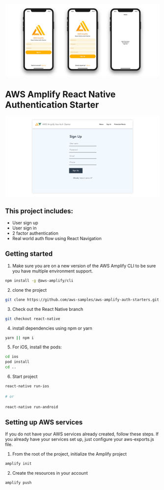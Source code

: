 ![](hero.jpg)

# AWS Amplify React Native Authentication Starter

![](hero.png)

## This project includes:    
- User sign up
- User sign in
- 2 factor authentication
- Real world auth flow using React Navigation

## Getting started  

1. Make sure you are on a new version of the AWS Amplify CLI to be sure you have multiple environment support.

```sh
npm install -g @aws-amplify/cli
```

2. clone the project    

```sh
git clone https://github.com/aws-samples/aws-amplify-auth-starters.git
```

3. Check out the React Native branch

```sh
git checkout react-native
```

4. install dependencies using npm or yarn    

```sh
yarn || npm i
```

5. For iOS, install the pods:

```sh
cd ios
pod install
cd ..
```

6. Start project    

```sh
react-native run-ios

# or

react-native run-android
```

## Setting up AWS services    
If you do not have your AWS services already created, follow these steps. If you already have your services set up, just configure your aws-exports.js file.    

1. From the root of the project, initialize the Amplify project    

```sh
amplify init
```

2. Create the resources in your account

```sh
amplify push
```
